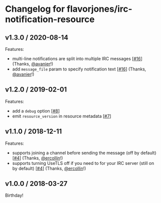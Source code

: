 # Changelog for flavorjones/irc-notification-resource

## v1.3.0 / 2020-08-14

Features:

* multi-line notifications are split into multiple IRC messages [[#16](https://github.com/flavorjones/irc-notification-resource/issues/16)] (Thanks, [@avanier](https://github.com/avanier)!)
* add `message_file` param to specify notification text [[#16](https://github.com/flavorjones/irc-notification-resource/issues/16)] (Thanks, [@avanier](https://github.com/avanier)!)


## v1.2.0 / 2019-02-01

Features:

* add a `debug` option [[#8](https://github.com/flavorjones/irc-notification-resource/issues/8)]
* emit `resource_version` in resource metadata [[#7](https://github.com/flavorjones/irc-notification-resource/issues/7)]


## v1.1.0 / 2018-12-11

Features:

* supports joining a channel before sending the message (off by default) [[#4](https://github.com/flavorjones/irc-notification-resource/issues/4)] (Thanks, [@ercollin](https://github.com/ercollin)!)
* supports turning UseTLS off if you need to for your IRC server (still on by default) [[#4](https://github.com/flavorjones/irc-notification-resource/issues/4)] (Thanks, [@ercollin](https://github.com/ercollin)!)


## v1.0.0 / 2018-03-27

Birthday!

